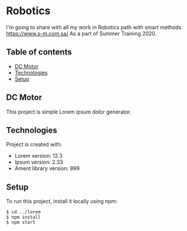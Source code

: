 # Robotics
I'm going to share with all my work in Robotics path with smart methods https://www.s-m.com.sa/
As a part of Summer Training 2020. 

## Table of contents
* [DC Motor](#dc-motor)
* [Technologies](#technologies)
* [Setup](#setup)

## DC Motor
This project is simple Lorem ipsum dolor generator.
	
## Technologies
Project is created with:
* Lorem version: 12.3
* Ipsum version: 2.33
* Ament library version: 999
	
## Setup
To run this project, install it locally using npm:

```
$ cd ../lorem
$ npm install
$ npm start
```






